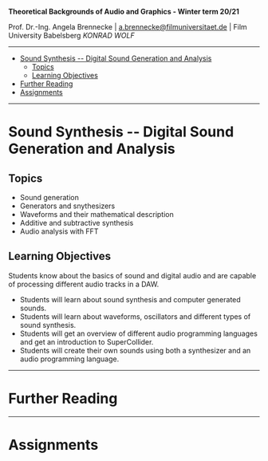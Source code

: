 <!-- ---  
title: Theoretical Backgrounds of Audio and Graphics
author: Angela Brennecke
affiliation: Film University Babelsberg KONRAD WOLF
date: Winter term 20/21
---   -->
**Theoretical Backgrounds of Audio and Graphics - Winter term 20/21**

Prof. Dr.-Ing. Angela Brennecke | a.brennecke@filmuniversitaet.de | Film University Babelsberg *KONRAD WOLF*

---

- [Sound Synthesis -- Digital Sound Generation and Analysis](#sound-synthesis----digital-sound-generation-and-analysis)
  - [Topics](#topics)
  - [Learning Objectives](#learning-objectives)
- [Further Reading](#further-reading)
- [Assignments](#assignments)

---


# Sound Synthesis -- Digital Sound Generation and Analysis


## Topics

- Sound generation
- Generators and snythesizers
- Waveforms and their mathematical description
- Additive and subtractive synthesis
- Audio analysis with FFT


## Learning Objectives

Students know about the basics of sound and digital audio and are capable of processing different audio tracks in a DAW. 

- Students will learn about sound synthesis and computer generated sounds.
- Students will learn about waveforms, oscillators and different types of sound synthesis.
- Students will get an overview of different audio programming languages and get an introduction to SuperCollider.
- Students will create their own sounds using both a synthesizer and an audio programming language.

---

# Further Reading



--- 

# Assignments


